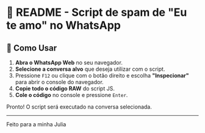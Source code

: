 # 📜 README - Script de spam de "Eu te amo" no WhatsApp 


## 🚀 Como Usar

1. **Abra o WhatsApp Web** no seu navegador.
2. **Selecione a conversa alvo** que deseja utilizar com o script.
3. Pressione `F12` ou clique com o botão direito e escolha **"Inspecionar"** para abrir o console do navegador.
4. **Copie todo o código RAW** do script JS.
5. **Cole o código** no console e pressione `Enter`.

Pronto! O script será executado na conversa selecionada.


---
Feito para a minha Julia